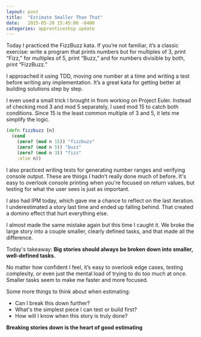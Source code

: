 ```yaml
---
layout: post
title:  "Estimate Smaller Than That"
date:   2025-05-28 15:45:00 -0400
categories: apprenticeship update
---
```


Today I practiced the FizzBuzz kata. If you’re not familiar,
it’s a classic exercise: write a program that prints numbers
but for multiples of 3, print “Fizz,” for multiples of 5, print
“Buzz,” and for numbers divisible by both, print “FizzBuzz.”

I approached it using TDD, moving one number at a time and
writing a test before writing any implementation. It’s a
great kata for getting better at building solutions step by step.

I even used a small trick I brought in from working on Project
Euler. Instead of checking mod 3 and mod 5 separately, I used
mod 15 to catch both conditions. Since 15 is the least common
multiple of 3 and 5, it lets me simplify the logic.

```clojure
(defn fizzbuzz [n]
  (cond
    (zero? (mod n 15)) "fizzbuzz"
    (zero? (mod n 5)) "buzz"
    (zero? (mod n 3)) "fizz"
    :else n))
```

I also practiced writing tests for generating number ranges
and verifying console output. These are things I hadn't
really done much of before. It's easy to overlook console
printing when you're focused on return values, but testing
for what the user sees is just as important.

I also had IPM today, which gave me a chance to reflect on
the last iteration. I underestimated a story last time and
ended up falling behind. That created a domino effect that
hurt everything else.

I almost made the same mistake again but this time I caught
it. We broke the large story into a couple smaller, clearly
defined tasks, and that made all the difference.

Today's takeaway: 
**Big stories should always be broken down into smaller, well-defined tasks.**

No matter how confident I feel, it’s easy to overlook edge
cases, testing complexity, or even just the mental load of
trying to do too much at once. Smaller tasks seem to make
me faster and more focused.

Some more things to think about when estimating:
- Can I break this down further?
- What's the simplest piece I can test or build first?
- How will I know when this story is truly done?

**Breaking stories down is the heart of good estimating**